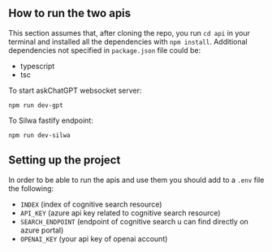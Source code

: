 ## How to run the two apis

This section assumes that, after cloning the repo, you run `cd api` in your terminal and installed all the dependencies with `npm install`.
Additional dependencies not specified in `package.json` file could be:

- typescript
- tsc

To start askChatGPT websocket server:

```
npm run dev-gpt
```

To Silwa fastify endpoint:

```
npm run dev-silwa
```

## Setting up the project

In order to be able to run the apis and use them you should add to a `.env` file the following:

- `INDEX` (index of cognitive search resource)
- `API_KEY` (azure api key related to cognitive search resource)
- `SEARCH_ENDPOINT` (endpoint of cognitive search u can find directly on azure portal)
- `OPENAI_KEY` (your api key of openai account)
